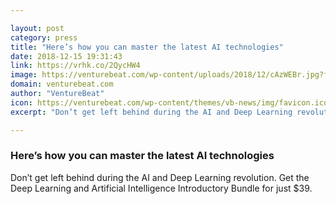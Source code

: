 ```yaml
---

layout: post
category: press
title: "Here’s how you can master the latest AI technologies"
date: 2018-12-15 19:31:43
link: https://vrhk.co/2QycHW4
image: https://venturebeat.com/wp-content/uploads/2018/12/cAzWEBr.jpg?fit=1280%2C853&strip=all
domain: venturebeat.com
author: "VentureBeat"
icon: https://venturebeat.com/wp-content/themes/vb-news/img/favicon.ico
excerpt: "Don’t get left behind during the AI and Deep Learning revolution. Get the Deep Learning and Artificial Intelligence Introductory Bundle for just $39."

---
```


### Here’s how you can master the latest AI technologies

Don’t get left behind during the AI and Deep Learning revolution. Get the Deep Learning and Artificial Intelligence Introductory Bundle for just $39.